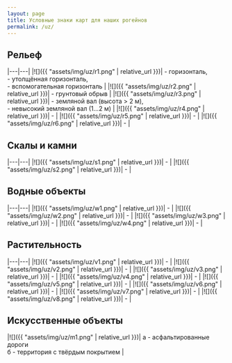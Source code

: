 ```yaml
---
layout: page
title: Условные знаки карт для наших рогейнов
permalink: /uz/
---
```


Рельеф
------

|---|---|
|![]({{ "assets/img/uz/r1.png" | relative_url }})| - горизонталь,<br/>- утолщённая горизонталь,<br/>- вспомогательная горизонталь |
|![]({{ "assets/img/uz/r2.png" | relative_url }})| - грунтовый обрыв |
|![]({{ "assets/img/uz/r3.png" | relative_url }})| - земляной вал (высота > 2 м),<br/>- невысокий земляной вал (1...2 м) |
|![]({{ "assets/img/uz/r4.png" | relative_url }})| - |
|![]({{ "assets/img/uz/r5.png" | relative_url }})| - |
|![]({{ "assets/img/uz/r6.png" | relative_url }})| - |

Скалы и камни
-------------

|---|---|
|![]({{ "assets/img/uz/s1.png" | relative_url }})| - |
|![]({{ "assets/img/uz/s2.png" | relative_url }})| - |

Водные объекты
--------------

|---|---|
|![]({{ "assets/img/uz/w1.png" | relative_url }})| - |
|![]({{ "assets/img/uz/w2.png" | relative_url }})| - |
|![]({{ "assets/img/uz/w3.png" | relative_url }})| - |
|![]({{ "assets/img/uz/w4.png" | relative_url }})| - |

Растительность
--------------

|---|---|
|![]({{ "assets/img/uz/v1.png" | relative_url }})| - |
|![]({{ "assets/img/uz/v2.png" | relative_url }})| - |
|![]({{ "assets/img/uz/v3.png" | relative_url }})| - |
|![]({{ "assets/img/uz/v4.png" | relative_url }})| - |
|![]({{ "assets/img/uz/v5.png" | relative_url }})| - |
|![]({{ "assets/img/uz/v6.png" | relative_url }})| - |
|![]({{ "assets/img/uz/v7.png" | relative_url }})| - |
|![]({{ "assets/img/uz/v8.png" | relative_url }})| - |

Искусственные объекты
---------------------

|![]({{ "assets/img/uz/m1.png" | relative_url }})| а - асфальтированные дороги<br/>б - территория с твёрдым покрытием |


